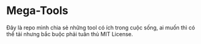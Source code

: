 # Mega-Tools
Đây là repo mình chia sẻ những tool có ích trong cuộc sống, ai muốn thì có thể tải nhưng bắc buộc phải tuân thủ MIT License.
